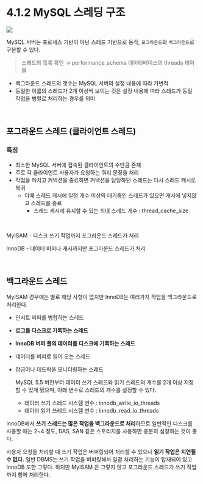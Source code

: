 # 4.1.2 MySQL 스레딩 구조

![](https://velog.velcdn.com/images/hellojihyoung/post/a2474fbb-7ad5-4ce2-bb75-988d5428c12f/image.png)

MySQL 서버는 프로세스 기반이 아닌 스레드 기반으로 동작, `포그라운드`와 `백그라운드`로 구분할 수 있다.

> 스레드의 목록 확인 → performance_schema 데이터베이스의 threads 테이블

- 백그라운드 스레드의 갯수는 MySQL 서버의 설정 내용에 따라 가변적
- 동일한 이름의 스레드가 2개 이상씩 보이는 것은 설정 내용에 따라 스레드가 동일 작업을 병렬로 처리하는 경우를 의미

<br>

## 포그라운드 스레드 (클라이언트 스레드)
### 특징
- 최소한 MySQL 서버에 접속된 클라이언트의 수만큼 존재
- 주로 각 클라이언트 사용자가 요청하는 쿼리 문장을 처리
- 작업을 마치고 커넥션을 종료하면 커넥션을 담당하던 스레드는 다시 스레드 캐시로 복귀
  - 이때 스레드 캐시에 일정 개수 이상의 대기중인 스레드가 있으면 캐시에 넣지않고 스레드를 종료
    - 스레드 캐시에 유지할 수 있는 최대 스레드 개수 : thread_cache_size

<br>

MyISAM - 디스크 쓰기 작업까지 포그라운드 스레드가 처리

InnoDB - 데이터 버퍼나 캐시까지만 포그라운드 스레드가 처리

<br>

## 백그라운드 스레드

MyISAM 경우에는 별로 해당 사항이 없지만 InnoDB는 여러가지 작업을 백그라운드로 처리한다.

- 인서트 버퍼를 병합하는 스레드
- **로그를 디스크로 기록하는 스레드**
- **InnoDB 버퍼 풀의 데이터를 디스크에 기록하는 스레드**
- 데이터를 버퍼로 읽어 오는 스레드
- 잠금이나 데드락을 모니터링하는 스레드
  
  MySQL 5.5 버전부터 데이터 쓰기 스레드와 읽기 스레드의 개수를 2개 이상 지정할 수 있게 됐으며, 아래 변수로 스레드의 개수를 설정할 수 있다.
  - 데이터 쓰기 스레드 시스템 변수 : innodb_write_io_threads
  - 데이터 읽기 쓰레드 시스템 변수 : innodb_read_io_threads


InnoDB에서 **쓰기 스레드는 많은 작업을 백그라운드로 처리**하므로 일반적인 디스크를 사용할 때는 2~4 정도, DAS, SAN 같은 스토리지를 사용하면 충분히 설정하는 것이 좋다.

사용자 요청을 처리할 때 쓰기 작업은 버퍼링되어 처리할 수 있으나 **읽기 작업은 지연될 수 없다.** 
일반 DBMS는 쓰기 작업을 버퍼링해서 일괄 처리하는 기능이 탑재되어 있고 InnoDB 또한 그렇다. 하지만 MyISAM 은 그렇지 않고 포그라운드 스레드가 쓰기 직업까지 함께 처리한다.